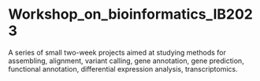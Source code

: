 # Workshop_on_bioinformatics_IB2023
A series of small two-week projects aimed at studying methods for assembling, alignment, variant calling, gene annotation, gene prediction, functional annotation, differential expression analysis, transcriptomics.
